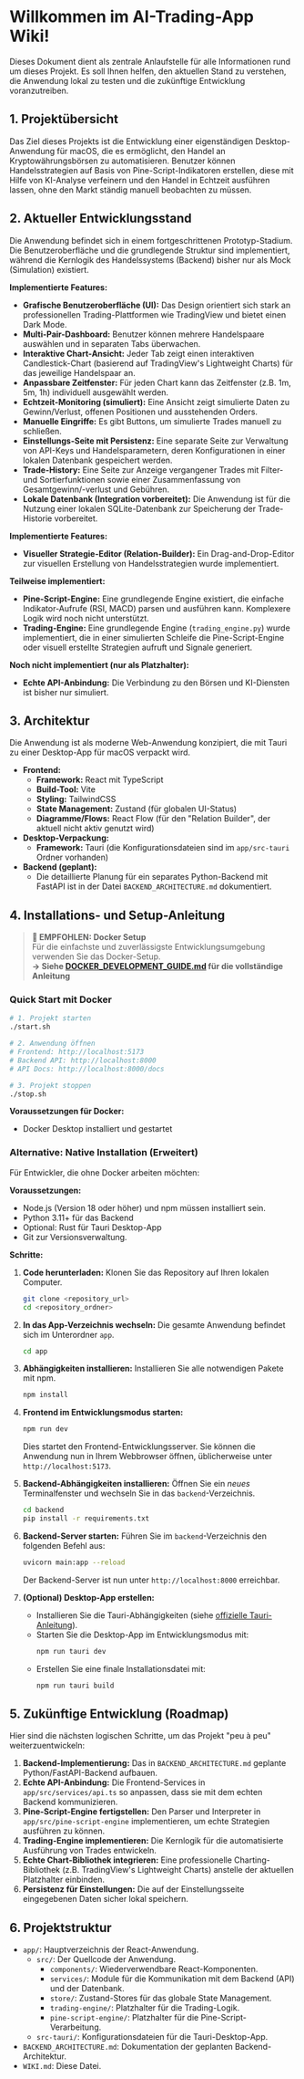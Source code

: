 # Willkommen im AI-Trading-App Wiki!

Dieses Dokument dient als zentrale Anlaufstelle für alle Informationen rund um dieses Projekt. Es soll Ihnen helfen, den aktuellen Stand zu verstehen, die Anwendung lokal zu testen und die zukünftige Entwicklung voranzutreiben.

## 1. Projektübersicht

Das Ziel dieses Projekts ist die Entwicklung einer eigenständigen Desktop-Anwendung für macOS, die es ermöglicht, den Handel an Kryptowährungsbörsen zu automatisieren. Benutzer können Handelsstrategien auf Basis von Pine-Script-Indikatoren erstellen, diese mit Hilfe von KI-Analyse verfeinern und den Handel in Echtzeit ausführen lassen, ohne den Markt ständig manuell beobachten zu müssen.

## 2. Aktueller Entwicklungsstand

Die Anwendung befindet sich in einem fortgeschrittenen Prototyp-Stadium. Die Benutzeroberfläche und die grundlegende Struktur sind implementiert, während die Kernlogik des Handelssystems (Backend) bisher nur als Mock (Simulation) existiert.

**Implementierte Features:**
*   **Grafische Benutzeroberfläche (UI):** Das Design orientiert sich stark an professionellen Trading-Plattformen wie TradingView und bietet einen Dark Mode.
*   **Multi-Pair-Dashboard:** Benutzer können mehrere Handelspaare auswählen und in separaten Tabs überwachen.
*   **Interaktive Chart-Ansicht:** Jeder Tab zeigt einen interaktiven Candlestick-Chart (basierend auf TradingView's Lightweight Charts) für das jeweilige Handelspaar an.
*   **Anpassbare Zeitfenster:** Für jeden Chart kann das Zeitfenster (z.B. 1m, 5m, 1h) individuell ausgewählt werden.
*   **Echtzeit-Monitoring (simuliert):** Eine Ansicht zeigt simulierte Daten zu Gewinn/Verlust, offenen Positionen und ausstehenden Orders.
*   **Manuelle Eingriffe:** Es gibt Buttons, um simulierte Trades manuell zu schließen.
*   **Einstellungs-Seite mit Persistenz:** Eine separate Seite zur Verwaltung von API-Keys und Handelsparametern, deren Konfigurationen in einer lokalen Datenbank gespeichert werden.
*   **Trade-History:** Eine Seite zur Anzeige vergangener Trades mit Filter- und Sortierfunktionen sowie einer Zusammenfassung von Gesamtgewinn/-verlust und Gebühren.
*   **Lokale Datenbank (Integration vorbereitet):** Die Anwendung ist für die Nutzung einer lokalen SQLite-Datenbank zur Speicherung der Trade-Historie vorbereitet.

**Implementierte Features:**
*   **Visueller Strategie-Editor (Relation-Builder):** Ein Drag-and-Drop-Editor zur visuellen Erstellung von Handelsstrategien wurde implementiert.

**Teilweise implementiert:**
*   **Pine-Script-Engine:** Eine grundlegende Engine existiert, die einfache Indikator-Aufrufe (RSI, MACD) parsen und ausführen kann. Komplexere Logik wird noch nicht unterstützt.
*   **Trading-Engine:** Eine grundlegende Engine (`trading_engine.py`) wurde implementiert, die in einer simulierten Schleife die Pine-Script-Engine oder visuell erstellte Strategien aufruft und Signale generiert.

**Noch nicht implementiert (nur als Platzhalter):**
*   **Echte API-Anbindung:** Die Verbindung zu den Börsen und KI-Diensten ist bisher nur simuliert.

## 3. Architektur

Die Anwendung ist als moderne Web-Anwendung konzipiert, die mit Tauri zu einer Desktop-App für macOS verpackt wird.

*   **Frontend:**
    *   **Framework:** React mit TypeScript
    *   **Build-Tool:** Vite
    *   **Styling:** TailwindCSS
    *   **State Management:** Zustand (für globalen UI-Status)
    *   **Diagramme/Flows:** React Flow (für den "Relation Builder", der aktuell nicht aktiv genutzt wird)
*   **Desktop-Verpackung:**
    *   **Framework:** Tauri (die Konfigurationsdateien sind im `app/src-tauri` Ordner vorhanden)
*   **Backend (geplant):**
    *   Die detaillierte Planung für ein separates Python-Backend mit FastAPI ist in der Datei `BACKEND_ARCHITECTURE.md` dokumentiert.

## 4. Installations- und Setup-Anleitung

> **🐳 EMPFOHLEN: Docker Setup**  
> Für die einfachste und zuverlässigste Entwicklungsumgebung verwenden Sie das Docker-Setup.  
> **→ Siehe [DOCKER_DEVELOPMENT_GUIDE.md](DOCKER_DEVELOPMENT_GUIDE.md) für die vollständige Anleitung**

### Quick Start mit Docker

```bash
# 1. Projekt starten
./start.sh

# 2. Anwendung öffnen
# Frontend: http://localhost:5173
# Backend API: http://localhost:8000
# API Docs: http://localhost:8000/docs

# 3. Projekt stoppen
./stop.sh
```

**Voraussetzungen für Docker:**
*   Docker Desktop installiert und gestartet

### Alternative: Native Installation (Erweitert)

Für Entwickler, die ohne Docker arbeiten möchten:

**Voraussetzungen:**
*   Node.js (Version 18 oder höher) und npm müssen installiert sein.
*   Python 3.11+ für das Backend
*   Optional: Rust für Tauri Desktop-App
*   Git zur Versionsverwaltung.

**Schritte:**

1.  **Code herunterladen:** Klonen Sie das Repository auf Ihren lokalen Computer.
    ```bash
    git clone <repository_url>
    cd <repository_ordner>
    ```

2.  **In das App-Verzeichnis wechseln:** Die gesamte Anwendung befindet sich im Unterordner `app`.
    ```bash
    cd app
    ```

3.  **Abhängigkeiten installieren:** Installieren Sie alle notwendigen Pakete mit npm.
    ```bash
    npm install
    ```

4.  **Frontend im Entwicklungsmodus starten:**
    ```bash
    npm run dev
    ```
    Dies startet den Frontend-Entwicklungsserver. Sie können die Anwendung nun in Ihrem Webbrowser öffnen, üblicherweise unter `http://localhost:5173`.

5.  **Backend-Abhängigkeiten installieren:** Öffnen Sie ein *neues* Terminalfenster und wechseln Sie in das `backend`-Verzeichnis.
    ```bash
    cd backend
    pip install -r requirements.txt
    ```

6.  **Backend-Server starten:** Führen Sie im `backend`-Verzeichnis den folgenden Befehl aus:
    ```bash
    uvicorn main:app --reload
    ```
    Der Backend-Server ist nun unter `http://localhost:8000` erreichbar.

5.  **(Optional) Desktop-App erstellen:**
    *   Installieren Sie die Tauri-Abhängigkeiten (siehe [offizielle Tauri-Anleitung](https://tauri.app/v1/guides/getting-started/prerequisites)).
    *   Starten Sie die Desktop-App im Entwicklungsmodus mit:
        ```bash
        npm run tauri dev
        ```
    *   Erstellen Sie eine finale Installationsdatei mit:
        ```bash
        npm run tauri build
        ```

## 5. Zukünftige Entwicklung (Roadmap)

Hier sind die nächsten logischen Schritte, um das Projekt "peu à peu" weiterzuentwickeln:

1.  **Backend-Implementierung:** Das in `BACKEND_ARCHITECTURE.md` geplante Python/FastAPI-Backend aufbauen.
2.  **Echte API-Anbindung:** Die Frontend-Services in `app/src/services/api.ts` so anpassen, dass sie mit dem echten Backend kommunizieren.
3.  **Pine-Script-Engine fertigstellen:** Den Parser und Interpreter in `app/src/pine-script-engine` implementieren, um echte Strategien ausführen zu können.
4.  **Trading-Engine implementieren:** Die Kernlogik für die automatisierte Ausführung von Trades entwickeln.
5.  **Echte Chart-Bibliothek integrieren:** Eine professionelle Charting-Bibliothek (z.B. TradingView's Lightweight Charts) anstelle der aktuellen Platzhalter einbinden.
6.  **Persistenz für Einstellungen:** Die auf der Einstellungsseite eingegebenen Daten sicher lokal speichern.

## 6. Projektstruktur

*   `app/`: Hauptverzeichnis der React-Anwendung.
    *   `src/`: Der Quellcode der Anwendung.
        *   `components/`: Wiederverwendbare React-Komponenten.
        *   `services/`: Module für die Kommunikation mit dem Backend (API) und der Datenbank.
        *   `store/`: Zustand-Stores für das globale State Management.
        *   `trading-engine/`: Platzhalter für die Trading-Logik.
        *   `pine-script-engine/`: Platzhalter für die Pine-Script-Verarbeitung.
    *   `src-tauri/`: Konfigurationsdateien für die Tauri-Desktop-App.
*   `BACKEND_ARCHITECTURE.md`: Dokumentation der geplanten Backend-Architektur.
*   `WIKI.md`: Diese Datei.

